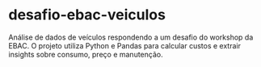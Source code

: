 # desafio-ebac-veiculos
Análise de dados de veículos respondendo a um desafio do workshop da EBAC. O projeto utiliza Python e Pandas para calcular custos e extrair insights sobre consumo, preço e manutenção.
